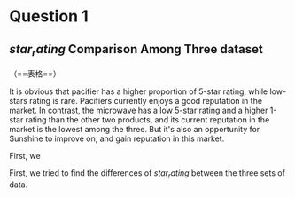 # Question 1

## $star_rating$ Comparison Among Three dataset

（==表格==）

It is obvious that pacifier has a higher proportion of 5-star rating, while low-stars rating is rare. Pacifiers currently enjoys a good reputation in the market. In contrast, the microwave has a low 5-star rating and a higher 1-star rating than the other two products, and its current reputation in the market is the lowest among the three. But it's also an opportunity for Sunshine to improve on, and gain reputation in this market.

First, we 



First, we tried to find the differences of $star_rating$ between the three sets of data.